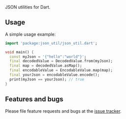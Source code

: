 JSON utilities for Dart.

## Usage

A simple usage example:

```dart
import 'package:json_util/json_util.dart';

void main() {
  const myJson = '{"hello":"world"}';
  final decodedValue = DecodedValue.from(myJson);
  final map = decodedValue.asMap();
  final encodableValue = EncodableValue.map(map);
  final yourJson = encodableValue.encode();
  print(myJson == yourJson); // true
}
```

## Features and bugs

Please file feature requests and bugs at the [issue tracker][tracker].

[tracker]: https://github.com/parsodyl/json_util/issues
